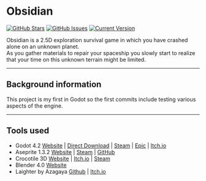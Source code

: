 Obsidian
============
[![GitHub Stars](https://img.shields.io/github/stars/echoEscape/obsidian.svg)](https://github.com/echoEscape/obsidian/stargazers) [![GitHub Issues](https://img.shields.io/github/issues/echoEscape/obsidian.svg)](https://github.com/echoEscape/obsidian/issues) [![Current Version](https://img.shields.io/badge/version-0.0.0-yellow.svg)](https://github.com/IgorAntun/node-chat)

Obsidian is a 2.5D exploration survival game in which you have crashed alone on an unknown planet. <br>
As you gather materials to repair your spaceship you slowly start to realize that your time on this unknown terrain might be limited.

---
## Background information
This project is my first in Godot so the first commits include testing various aspects of the engine.

---
## Tools used
+ Godot 4.2 [Website](https://godotengine.org/) | [Direct Download](https://godotengine.org/download/) | [Steam](https://store.steampowered.com/app/404790/Godot_Engine/) | [Epic](https://store.epicgames.com/en-US/p/godot-engine) | [Itch.io](https://godotengine.itch.io/godot)
+ Aseprite 1.3.2 [Website](https://www.aseprite.org/) | [Steam](https://store.steampowered.com/app/431730/Aseprite/) | [GitHub](https://github.com/aseprite/aseprite)
+ Crocotile 3D [Website](https://crocotile3d.com/) | [Itch.io](https://prominent.itch.io/crocotile3d) | [Steam](https://store.steampowered.com/app/1244040/Crocotile_3D/)
+ Blender 4.0 [Website](https://www.blender.org/)
+ Laighter by Azagaya [Github](https://github.com/azagaya/laigter) | [Itch.io](https://azagaya.itch.io/laigter)
